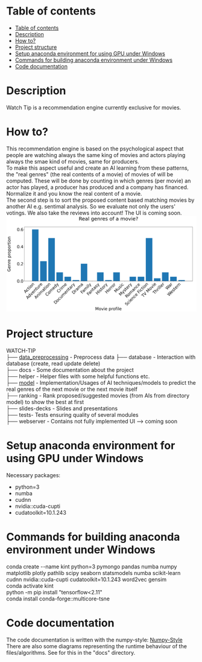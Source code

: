 # Table of contents
- [Table of contents](#table-of-contents)
- [Description](#description)
- [How to?](#how-to)
- [Project structure](#project-structure)
- [Setup anaconda environment for using GPU under Windows](#setup-anaconda-environment-for-using-gpu-under-windows)
- [Commands for building anaconda environment under Windows](#commands-for-building-anaconda-environment-under-windows)
- [Code documentation](#code-documentation)

# Description
Watch Tip is a recommendation engine currently exclusive for movies.

# How to?
This recommendation engine is based on the psychological aspect that people are watching always the same king of movies and actors playing always the smae kind of movies, same for producers.<br>
To make this aspect useful and create an AI learning from these patterns, the "real genres" (the real contents of a movie) of movies of will be computed. These will be done by counting in which genres (per movie) an actor has played, a producer has produced and a company has financed. Normalize it and you know the real content of a movie.<br>
The second step is to sort the proposed content based matching movies by another AI e.g. sentimal analysis. So we evaluate not only the users' votings. We also take the reviews into account!
The UI is coming soon.
![Real genres](slides-decks/technical-presentation/images/real_genres_of_a_movie.png)

# Project structure
WATCH-TIP<br>
├── [data_preprocessing](data_preprocessing/README.md) - Preprocess data
├── database - Interaction with database (create, read update delete)<br>
├── docs - Some documentation about the project<br>
├── helper - Helper files with some helpful functions etc.<br>
├── [model](model/README.md) - Implementation/Usages of AI techniques/models to predict the real genres of the next movie or the next movie itself<br>
├── ranking - Rank proposed/suggested movies (from AIs from directory model) to show the best at first<br>
├── slides-decks - Slides and presentations<br>
├── tests- Tests ensuring quality of several modules<br>
├── webserver - Contains not fully implemented UI --> coming soon

# Setup anaconda environment for using GPU under Windows
Necessary packages:
- python=3
- numba
- cudnn
- nvidia::cuda-cupti
- cudatoolkit=10.1.243

# Commands for building anaconda environment under Windows
conda create --name kint python=3 pymongo pandas numba numpy matplotlib plotly pathlib scipy seaborn statsmodels numba scikit-learn cudnn nvidia::cuda-cupti cudatoolkit=10.1.243 word2vec gensim<br>
conda activate kint<br>
python -m pip install "tensorflow<2.11"<br>
conda install conda-forge::multicore-tsne

# Code documentation
The code documentation is written with the numpy-style: [Numpy-Style](https://numpydoc.readthedocs.io/en/latest/format.html)<br>
There are also some diagrams representing the runtime behaviour of the files/algorithms. See for this in the "docs" directory.
